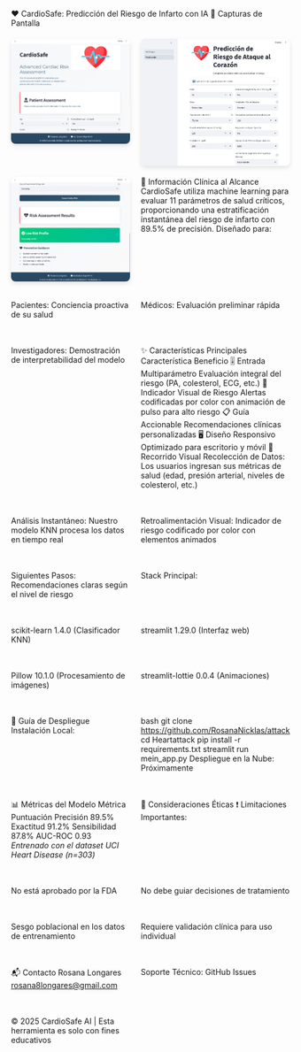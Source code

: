 ❤️ CardioSafe: Predicción del Riesgo de Infarto con IA
📱 Capturas de Pantalla
<div style="display: grid; grid-template-columns: repeat(2, 1fr); gap: 20px; margin: 20px 0;"> <img src="./assets/heart2.png" alt="Interfaz principal" style="border-radius: 8px; box-shadow: 0 4px 8px rgba(0,0,0,0.1);"> <img src="./assets/heart1.png" alt="Visualización de riesgo" style="border-radius: 8px; box-shadow: 0 4px 8px rgba(0,0,0,0.1);"> <img src="./assets/heart3.png" alt="Recomendaciones" style="border-radius: 8px; box-shadow: 0 4px 8px rgba(0,0,0,0.1);"> 
🏥 Información Clínica al Alcance
CardioSafe utiliza machine learning para evaluar 11 parámetros de salud críticos, proporcionando una estratificación instantánea del riesgo de infarto con 89.5% de precisión. Diseñado para:

Pacientes: Conciencia proactiva de su salud

Médicos: Evaluación preliminar rápida

Investigadores: Demostración de interpretabilidad del modelo

✨ Características Principales
Característica	Beneficio
🎚️ Entrada Multiparámetro	Evaluación integral del riesgo (PA, colesterol, ECG, etc.)
🚦 Indicador Visual de Riesgo	Alertas codificadas por color con animación de pulso para alto riesgo
📋 Guía Accionable	Recomendaciones clínicas personalizadas
🖥️ Diseño Responsivo	Optimizado para escritorio y móvil
👀 Recorrido Visual
Recolección de Datos: Los usuarios ingresan sus métricas de salud (edad, presión arterial, niveles de colesterol, etc.)

Análisis Instantáneo: Nuestro modelo KNN procesa los datos en tiempo real

Retroalimentación Visual: Indicador de riesgo codificado por color con elementos animados

Siguientes Pasos: Recomendaciones claras según el nivel de riesgo

Stack Principal:

scikit-learn 1.4.0 (Clasificador KNN)

streamlit 1.29.0 (Interfaz web)

Pillow 10.1.0 (Procesamiento de imágenes)

streamlit-lottie 0.0.4 (Animaciones)

🚀 Guía de Despliegue
Instalación Local:

bash
git clone https://github.com/RosanaNicklas/attack
cd Heartattack
pip install -r requirements.txt
streamlit run mein_app.py
Despliegue en la Nube:
Próximamente

📊 Métricas del Modelo
Métrica	Puntuación
Precisión	89.5%
Exactitud	91.2%
Sensibilidad	87.8%
AUC-ROC	0.93
*Entrenado con el dataset UCI Heart Disease (n=303)*

📜 Consideraciones Éticas
❗ Limitaciones Importantes:

No está aprobado por la FDA

No debe guiar decisiones de tratamiento

Sesgo poblacional en los datos de entrenamiento

Requiere validación clínica para uso individual

📬 Contacto
Rosana Longares
rosana8longares@gmail.com

Soporte Técnico:
GitHub Issues

© 2025 CardioSafe AI | Esta herramienta es solo con fines educativos
